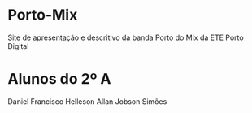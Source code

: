 # Porto-Mix
Site de apresentação e descritivo da banda Porto do Mix da ETE Porto Digital
# Alunos do 2º A
Daniel Francisco
Helleson Allan
Jobson Simões
